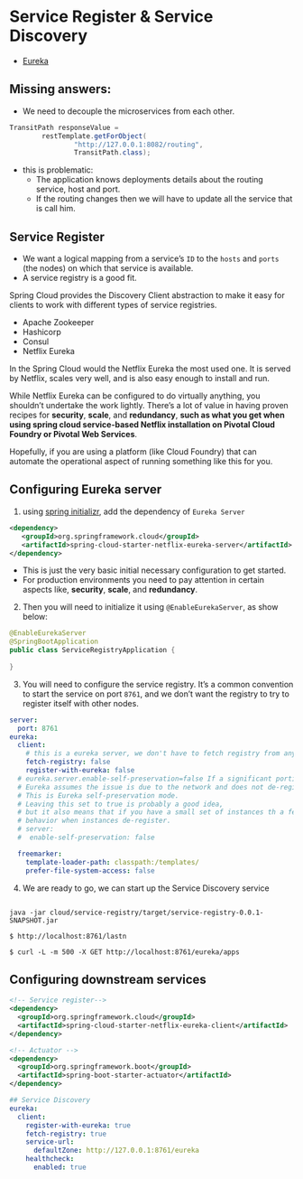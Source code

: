 # Service Register & Service Discovery

- [Eureka](https://cloud.spring.io/spring-cloud-netflix/reference/html/#netflix-eureka-client-starter)


## Missing answers:

- We need to decouple the microservices from each other.

```java
TransitPath responseValue = 
        restTemplate.getForObject(
                "http://127.0.0.1:8082/routing", 
                TransitPath.class);
```

- this is problematic:
  - The application knows deployments details about the routing service, host and port.
  - If the routing changes then we will have to update all the service that is call him.


## Service Register

- We want a logical mapping from a service’s `ID` to the `hosts` and `ports` (the nodes) on which that service is available. 
- A service registry is a good fit.


Spring Cloud provides the Discovery Client abstraction to make it easy for clients to work with different types of service registries.

- Apache Zookeeper
- Hashicorp
- Consul
- Netflix Eureka

In the Spring Cloud would the Netflix Eureka the most used one. It is served by Netflix, scales very well, and is also easy enough to install and run.

While Netflix Eureka can be configured to do virtually anything, you shouldn’t undertake the work lightly. There’s a lot of value in having proven recipes for **security**, **scale**, and **redundancy**, **such as what you get when using spring cloud service-based Netflix installation on Pivotal Cloud Foundry or Pivotal Web Services**.

Hopefully, if you are using a platform (like Cloud Foundry) that can automate the operational aspect of running something like this for you.


## Configuring Eureka server

1. using [spring initializr](https://start.spring.io/), add the dependency of `Eureka Server`
```xml
<dependency>
   <groupId>org.springframework.cloud</groupId>
   <artifactId>spring-cloud-starter-netflix-eureka-server</artifactId>
</dependency>
```

  - This is just the very basic initial necessary configuration to get started.
  - For production environments you need to pay attention in certain aspects like, **security**, **scale**, and **redundancy**. 



2. Then you will need to initialize it using `@EnableEurekaServer`, as show below:
```java
@EnableEurekaServer
@SpringBootApplication
public class ServiceRegistryApplication {
    
}
```

3. You will need to configure the service registry. It’s a common convention to start the service on port `8761`, and we don’t want the registry to try to register itself with other nodes.
```yaml
server:
  port: 8761
eureka:
  client:
    # this is a eureka server, we don't have to fetch registry from any other place.
    fetch-registry: false
    register-with-eureka: false
  # eureka.server.enable-self-preservation=false If a significant portion of the registered instances stops delivering heartbeats within a time span,
  # Eureka assumes the issue is due to the network and does not de-register the services that are not responding.
  # This is Eureka self-preservation mode.
  # Leaving this set to true is probably a good idea,
  # but it also means that if you have a small set of instances th a few nodes then you won't see the expected
  # behavior when instances de-register.
  # server:
  #  enable-self-preservation: false

  freemarker:
    template-loader-path: classpath:/templates/
    prefer-file-system-access: false
```

4. We are ready to go, we can start up the Service Discovery service

```shell

java -jar cloud/service-registry/target/service-registry-0.0.1-SNAPSHOT.jar

$ http://localhost:8761/lastn

$ curl -L -m 500 -X GET http://localhost:8761/eureka/apps
```

## Configuring downstream services

```xml
<!-- Service register-->
<dependency>
  <groupId>org.springframework.cloud</groupId>
  <artifactId>spring-cloud-starter-netflix-eureka-client</artifactId>
</dependency>

<!-- Actuator -->
<dependency>
  <groupId>org.springframework.boot</groupId>
  <artifactId>spring-boot-starter-actuator</artifactId>
</dependency>
```

```yaml
## Service Discovery
eureka:
  client:
    register-with-eureka: true
    fetch-registry: true
    service-url:
      defaultZone: http://127.0.0.1:8761/eureka
    healthcheck:
      enabled: true
```
